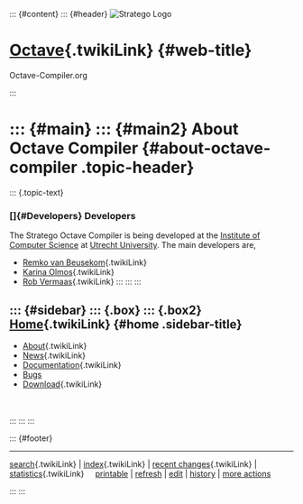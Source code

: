 ::: {#content}
::: {#header}
![Stratego
Logo](http://stratego.insanity.nl/StrategoLogoTextlessWhite-100px.png)

<div>

[Octave](WebHome){.twikiLink} {#web-title}
=============================

Octave-Compiler.org

</div>
:::

::: {#main}
::: {#main2}
About Octave Compiler {#about-octave-compiler .topic-header}
=====================

::: {.topic-text}
### []{#Developers} Developers

The Stratego Octave Compiler is being developed at the [Institute of
Computer Science](http://www.cs.uu.nl/groups/ST) at [Utrecht
University](http://www.uu.nl). The main developers are,

-   [Remko van Beusekom](../Main/RemkoVanBeusekom){.twikiLink}
-   [Karina Olmos](../Main/KarinaOlmos){.twikiLink}
-   [Rob Vermaas](../Main/RobVermaas){.twikiLink}
:::
:::
:::

::: {#sidebar}
::: {.box}
::: {.box2}
[Home](WebHome){.twikiLink} {#home .sidebar-title}
---------------------------

-   [About](AboutOctaveCompiler){.twikiLink}
-   [News](OctaveCompilerNews){.twikiLink}
-   [Documentation](OctaveCompilerDocumentation){.twikiLink}
-   [Bugs](https://catamaran.labs.cs.uu.nl/jira/browse/OCT)
-   [Download](OctaveCompilerDownload){.twikiLink}

\
\
:::
:::
:::

::: {#footer}
<div>

<div>

------------------------------------------------------------------------

[search](WebSearch){.twikiLink} \| [index](WebIndex){.twikiLink} \|
[recent changes](WebChanges){.twikiLink} \|
[statistics](WebStatistics){.twikiLink}    
[printable](http://www.program-transformation.org/view/Octave/AboutOctaveCompiler?skin=print)
\|
[refresh](http://www.program-transformation.org/fresh/Octave/AboutOctaveCompiler)
\|
[edit](http://www.program-transformation.org/edit/Octave/AboutOctaveCompiler?t=1536825776)
\|
[history](http://www.program-transformation.org/rdiff/Octave/AboutOctaveCompiler)
\| [more
actions](http://www.program-transformation.org/oops/Octave/AboutOctaveCompiler?template=oopsmore&param1=1.2&param2=1.2)

</div>

</div>
:::
:::
